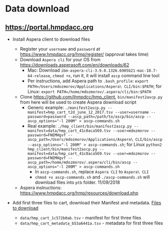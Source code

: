 # Data download

## https://portal.hmpdacc.org

- Install Aspera client to download files
    - Register your `username` and `password` at https://www.hmpdacc.org/hmp/register/ (approval takes time)
    - Download `Aspera cli` for your OS from https://downloads.asperasoft.com/en/downloads/62
        - Mac: Download `ibm-aspera-cli-3.9.0.1326.6985b21-mac-10.7-64-release`, `chmod +x`, run it, it will install `ascp` command line tool
        - Per instructions, add Aspera path to `.bash_profile`: `export PATH=/Users/mdozmorov/Applications/Aspera\ CLI/bin:$PATH`; for Linux: `export PATH=/home/mdozmorov/.aspera/cli/bin:$PATH`
    - Clone https://github.com/ihmpdcc/hmp_client, `bin/manifest2ascp.py` from here will be used to create Aspera download script
        - Generic example: `./manifest2ascp.py --manifest=hmp_cart_t2d_june_12_2017.tsv --user=username --password=password --ascp_path=/path/to/ascp/bin/ascp --ascp_options="-l 200M" > ascp-commands.sh`
        - Real example: `./hmp_client/bin/manifest2ascp.py --manifest=data/hmp_cart_41c0aca569.tsv --user=mdozmorov --password=FNEMHgvf --ascp_path=/Users/mdozmorov/Applications/Aspera\ CLI/bin/ascp --ascp_options="-l 200M" > ascp-commands.sh`; for Linux `python2 hmp_client/bin/manifest2ascp.py --manifest=data/hmp_cart_41c0aca569.tsv --user=mdozmorov --password=FNEMHgvf --ascp_path=/home/mdozmorov/.aspera/cli/bin/ascp --ascp_options="-l 200M" > ascp-commands.sh`
            - In `ascp-commands.sh`, replace `Aspera CLI` to `Aspera\ CLI`
            - `chmod +x ascp-commands.sh` and `./ascp-commands.sh` will download files into `ptb` folder. 11/09/2018
    - Aspera instructions: https://www.hmpdacc.org/hmp/resources/download.php


- Add first three files to cart, download their Manifest and metadata. [Files to download](https://portal.hmpdacc.org/search/f?filters=%7B%22op%22:%22and%22,%22content%22:%5B%7B%22op%22:%22in%22,%22content%22:%7B%22field%22:%22cases.study_name%22,%22value%22:%5B%22MOMS-PI%22%5D%7D%7D,%7B%22op%22:%22in%22,%22content%22:%7B%22field%22:%22files.file_format%22,%22value%22:%5B%22Biological%20Observation%20Matrix%22%5D%7D%7D,%7B%22op%22:%22in%22,%22content%22:%7B%22field%22:%22files.file_matrix_type%22,%22value%22:%5B%2216s_community%22%5D%7D%7D%5D%7D&facetTab=files&pagination=%7B%22files%22:%7B%22from%22:0,%22size%22:20,%22sort%22:%22file_name.raw:asc%22%7D%7D)
    - `data/hmp_cart_1c572b0ab.tsv` - manifest for first three files
    - `data/hmp_cart_metadata_b53a6441a.tsv` - metadata for first three files
